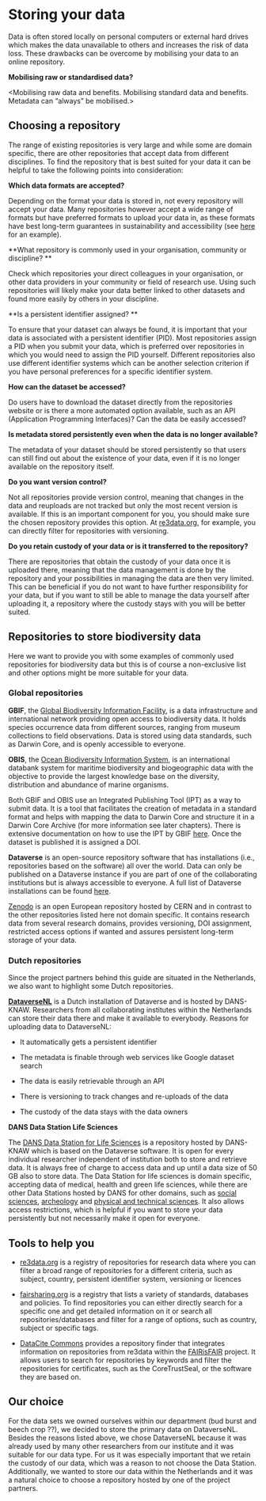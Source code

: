 # Storing your data
Data is often stored locally on personal computers or external hard drives which makes the data unavailable to others and increases the risk of data loss. These drawbacks can be overcome by mobilising your data to an online repository. 

**Mobilising raw or standardised data?**

<Mobilising raw data and benefits. Mobilising standard data and benefits. Metadata can “always” be mobilised.>

## Choosing a repository 
The range of existing repositories is very large and while some are domain specific, there are other repositories that accept data from different disciplines. To find the repository that is best suited for your data it can be helpful to take the following points into consideration:

**Which data formats are accepted?**

Depending on the format your data is stored in, not every repository will accept your data. Many repositories however accept a wide range of formats but have preferred formats to upload your data in, as these formats have best long-term guarantees in sustainability and accessibility (see [here](https://dans.knaw.nl/en/file-formats/) for an example).

**What repository is commonly used in your organisation, community or discipline? **

Check which repositories your direct colleagues in your organisation, or other data providers in your community or field of research use. Using such repositories will likely make your data better linked to other datasets and found more easily by others in your discipline. 

**Is a persistent identifier assigned? **

To ensure that your dataset can always be found, it is important that your data is associated with a persistent identifier (PID). Most repositories assign a PID when you submit your data, which is preferred over repositories in which you would need to assign the PID yourself. Different repositories also use different identifier systems which can be another selection criterion if you have personal preferences for a specific identifier system.   

**How can the dataset be accessed?**

Do users have to download the dataset directly from the repositories website or is there a more automated option available, such as an API (Application Programming Interfaces)? Can the data be easily accessed?

**Is metadata stored persistently even when the data is no longer available?**

The metadata of your dataset should be stored persistently so that users can still find out about the existence of your data, even if it is no longer available on the repository itself. 

**Do you want version control?**

Not all repositories provide version control, meaning that changes in the data and reuploads are not tracked but only the most recent version is available. If this is an important component for you, you should make sure the chosen repository provides this option. At [re3data.org](http://re3data.org), for example, you can directly filter for repositories with versioning. 

**Do you retain custody of your data or is it transferred to the repository?**

There are repositories that obtain the custody of your data once it is uploaded there, meaning that the data management is done by the repository and your possibilities in managing the data are then very limited. This can be beneficial if you do not want to have further responsibility for your data, but if you want to still be able to manage the data yourself after uploading it, a repository where the custody stays with you will be better suited. 

## Repositories to store biodiversity data
Here we want to provide you with some examples of commonly used repositories for biodiversity data but this is of course a non-exclusive list and other options might be more suitable for your data.

### Global repositories
**GBIF**, the [Global Biodiversity Information Facility](http://gbif.org), is a data infrastructure and international network providing open access to biodiversity data. It holds species occurrence data from different sources, ranging from museum collections to field observations. Data is stored using data standards, such as Darwin Core, and is openly accessible to everyone. 

**OBIS**, the [Ocean Biodiversity Information System](https://obis.org/), is an international databank system for maritime biodiversity and biogeographic data with the objective to provide the largest knowledge base on the diversity, distribution and abundance of marine organisms. 

Both GBIF and OBIS use an Integrated Publishing Tool (IPT) as a way to submit data. It is a tool that facilitates the creation of metadata in a standard format and helps with mapping the data to Darwin Core and structure it in a Darwin Core Archive (for more information see later chapters). There is extensive documentation on how to use the IPT by GBIF [here](https://ipt.gbif.org/manual/en/ipt/latest/dwca-guide). Once the dataset is published it is assigned a DOI.

**Dataverse** is an open-source repository software that has installations (i.e., repositories based on the software) all over the world. Data can only be published on a Dataverse instance if you are part of one of the collaborating institutions but is always accessible to everyone. A full list of Dataverse installations can be found [here](https://dataverse.org/installations).

[Zenodo](https://zenodo.org/) is an open European repository hosted by CERN and in contrast to the other repositories listed here not domain specific. It contains research data from several research domains, provides versioning, DOI assignment, restricted access options if wanted and assures persistent long-term storage of your data. 

### Dutch repositories
Since the project partners behind this guide are situated in the Netherlands, we also want to highlight some Dutch repositories. 

**[DataverseNL](https://dataverse.nl/)** is a Dutch installation of Dataverse and is hosted by DANS-KNAW. Researchers from all collaborating institutes within the Netherlands can store their data there and make it available to everybody. Reasons for uploading data to DataverseNL:

- It automatically gets a persistent identifier

- The metadata is finable through web services like Google dataset search

- The data is easily retrievable through an API 

- There is versioning to track changes and re-uploads of the data

- The custody of the data stays with the data owners

**DANS Data Station Life Sciences**

The [DANS Data Station for Life Sciences](https://dans.knaw.nl/en/life-sciences/) is a repository hosted by DANS-KNAW which is based on the Dataverse software. It is open for every individual researcher independent of institution both to store and retrieve data. It is always free of charge to access data and up until a data size of 50 GB also to store data. The Data Station for life sciences is domain specific, accepting data of medical, health and green life sciences, while there are other Data Stations hosted by DANS for other domains, such as [social sciences](https://dans.knaw.nl/en/social-sciences-and-humanities/), [archeology](https://dans.knaw.nl/en/archaeology/) and [physical and technical sciences](https://dans.knaw.nl/en/physical-and-technical-sciences/). It also allows access restrictions, which is helpful if you want to store your data persistently but not necessarily make it open for everyone. 

## Tools to help you 

- [re3data.org](http://re3data.org) is a registry of repositories for research data where you can filter a broad range of repositories for a different criteria, such as subject, country, persistent identifier system, versioning or licences

- [fairsharing.org](http://fairsharing.org) is a registry that lists a variety of standards, databases and policies. To find repositories you can either directly search for a specific one and get detailed information on it or search all repositories/databases and filter for a range of options, such as country, subject or specific tags. 

- [DataCite Commons](https://commons.datacite.org/) provides a repository finder that integrates information on repositories from re3data within the [FAIRisFAIR](https://www.fairsfair.eu/) project. It allows users to search for repositories by keywords and filter the repositories for certificates, such as the CoreTrustSeal, or the software they are based on. 

## Our choice
For the data sets we owned ourselves within our department (bud burst and beech crop ??), we decided to store the primary data on DataverseNL. Besides the reasons listed above, we chose DataverseNL because it was already used by many other researchers from our institute and it was suitable for our data type. For us it was especially important that we retain the custody of our data, which was a reason to not choose the Data Station. Additionally, we wanted to store our data within the Netherlands and it was a natural choice to choose a repository hosted by one of the project partners. 
